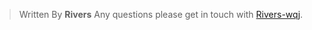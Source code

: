 
> Written By **Rivers**
> Any questions please get in touch with  [Rivers-wqj](https://rivers-wqj.github.io/).
<!--stackedit_data:
eyJoaXN0b3J5IjpbLTY1MTM2Njk2MF19
-->
